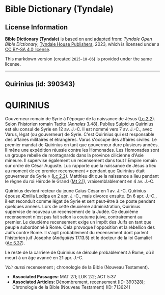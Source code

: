 # Bible Dictionary (Tyndale)

## License Information

**Bible Dictionary (Tyndale)** is based on and adapted from: _Tyndale Open Bible Dictionary_, [Tyndale House Publishers](https://tyndaleopenresources.com/), 2023, which is licensed under a [CC BY-SA 4.0 license](https://creativecommons.org/licenses/by-sa/4.0/legalcode.en).

This markdown version (created `2025-10-06`) is provided under the same license.



--------------------------------

## Quirinius (id: 390343)

QUIRINIUS
=========

Gouverneur romain de Syrie à l'époque de la naissance de Jésus ([Lc 2\.2](https://ref.ly/Luke2:2)). Selon l'historien romain Tacite (*Annales* 3\.48\), Publius Sulpicius Quirinius est élu consul de Syrie en 12 av. J.\-C. Il est nommé vers 7 av. J.\-C., avec Varus, légat (ou gouverneur) de Syrie. C'est Quirinius qui est responsable des affaires militaires et étrangères. Varus s'occupe des affaires civiles. Le premier mandat de Quirinius en tant que gouverneur dure plusieurs années. Il mène une expédition réussie contre les Homonades. Les Homonades sont un groupe rebelle de montagnards dans la province cilicienne d'Asie mineure. Il supervise également un recensement dans tout l'Empire romain sur ordre de César Auguste. Luc rapporte que la naissance de Jésus a lieu au moment de ce premier recensement « pendant que Quirinius était gouverneur de Syrie » ([Lc 2\.2](https://ref.ly/Luke2:2)). Matthieu dit que la naissance a lieu pendant le règne du roi Hérode le Grand ([Mt 2\.1](https://ref.ly/Matt2:1)), vraisemblablement en 4 av. J.\-C.

Quirinius devient recteur du jeune Caius César en 1 av. J.\-C. Quirinius épouse Æmilia Ledipa en 2 apr. J.\-C., mais divorce ensuite. En 6 apr. J.\-C., il est reconduit comme légat de Syrie et sert peut\-être à ce poste pendant quelques années. Lors de cette deuxième administration, Quirinius supervise de nouveau un recensement de la Judée. Ce deuxième recensement n'est pas fait selon la coutume juive, contrairement au premier. Le deuxième recensement exige un impôt des Juifs en tant que peuple subordonné à Rome. Cela provoque l'opposition et la rébellion des Juifs contre Rome. Il s'agit probablement du recensement dont parlent l'historien juif Josèphe (*Antiquités* 17\.13\.5\) et le docteur de la loi Gamaliel ([Ac 5\.37](https://ref.ly/Acts5:37)).

Le reste de la carrière de Quirinius se déroule probablement à Rome, où il meurt à un âge avancé en 21 apr. J.\-C.

*Voir aussi* recensement ; chronologie de la Bible (Nouveau Testament).

* **Associated Passages:** MAT 2:1; LUK 2:2; ACT 5:37
* **Associated Articles:** Dénombrement, recensement (ID: 390328); Chronologie de la Bible (Nouveau Testament) (ID: 713624)

